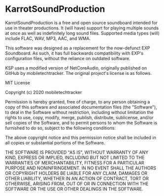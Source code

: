 # KarrotSoundProduction
KarrotSoundProduction is a free and open source soundboard intended for use in theater productions.
It (will have) support for playing multiple sounds at once as well as indefinitely long sound files.
Supported media types (will) include FLAC, WAV, MP3, AAC, and WMA.

This software was designed as a replacement for the now-defunct EXP Soundboard.
As such, it has full backwards compatibility with EXP's configuration files, without the reliance on outdated software.


KSP uses a modified version of NetCoreAudio, originally published on GitHub by mobiletechtracker.
The original project's license is as follows.

MIT License

Copyright (c) 2020 mobiletechtracker

Permission is hereby granted, free of charge, to any person obtaining a copy
of this software and associated documentation files (the "Software"), to deal
in the Software without restriction, including without limitation the rights
to use, copy, modify, merge, publish, distribute, sublicense, and/or sell
copies of the Software, and to permit persons to whom the Software is
furnished to do so, subject to the following conditions:

The above copyright notice and this permission notice shall be included in all
copies or substantial portions of the Software.

THE SOFTWARE IS PROVIDED "AS IS", WITHOUT WARRANTY OF ANY KIND, EXPRESS OR
IMPLIED, INCLUDING BUT NOT LIMITED TO THE WARRANTIES OF MERCHANTABILITY,
FITNESS FOR A PARTICULAR PURPOSE AND NONINFRINGEMENT. IN NO EVENT SHALL THE
AUTHORS OR COPYRIGHT HOLDERS BE LIABLE FOR ANY CLAIM, DAMAGES OR OTHER
LIABILITY, WHETHER IN AN ACTION OF CONTRACT, TORT OR OTHERWISE, ARISING FROM,
OUT OF OR IN CONNECTION WITH THE SOFTWARE OR THE USE OR OTHER DEALINGS IN THE
SOFTWARE.